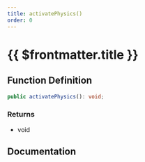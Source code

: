 ```yaml
---
title: activatePhysics()
order: 0
---
```


# {{ $frontmatter.title }}

## Function Definition

```ts
public activatePhysics(): void;
```

### Returns

* void

## Documentation

<!--@include: ./parts/activatePhysics.md-->
